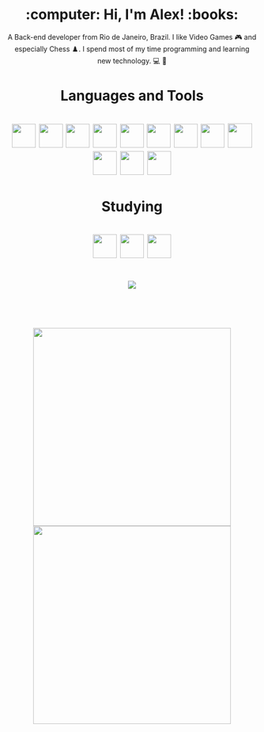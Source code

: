 <h1 align='center'>
  :computer: Hi, I'm Alex! :books:
  </h1>
  
 <p align='center'>
A Back-end developer from Rio de Janeiro, Brazil. I like Video Games 🎮 and especially Chess ♟️. I spend most of my time programming and learning new technology. 💻 🔰
  </p>


<h1 align="center">Languages and Tools</h1>
<h1 align="center">
<img  width="48" src="https://cdn.worldvectorlogo.com/logos/next-js.svg">
<img  width="48" src="https://assets.vercel.com/image/upload/front/favicon/vercel/152x152.png">
<img  width="48" src="https://camo.githubusercontent.com/df61f4b2e2cc40922b5290ed53040485ab7167836872ce1aa88d88462e9816ce/68747470733a2f2f7261696c7761792e6170702f6272616e642f6c6f676f2d6c696768742e706e67">
<img  width="48" src="https://cdn.worldvectorlogo.com/logos/react-2.svg">
<img  width="48" src="https://cdn.worldvectorlogo.com/logos/typescript.svg">
<img  width="48" src="https://cdn.worldvectorlogo.com/logos/logo-javascript.svg">
<img  width="48" src="https://cdn.worldvectorlogo.com/logos/sass-1.svg">
<img  width="48" src="https://bourhaouta.gallerycdn.vsassets.io/extensions/bourhaouta/tailwindshades/0.0.5/1592520164095/Microsoft.VisualStudio.Services.Icons.Default">
<img  width="49" src="https://www.svgrepo.com/show/331488/mongodb.svg">
<img  width="48" src="https://cdn.worldvectorlogo.com/logos/nodejs-icon.svg">
<img width=48 src="https://cdn.worldvectorlogo.com/logos/docker-4.svg">
<img width=48 src="https://cdn.worldvectorlogo.com/logos/visual-studio-code-1.svg">
  
  </h1>
  

<h1 align="center">Studying</h1>
<h1 align="center">
  <img width=48 src="https://cdn.worldvectorlogo.com/logos/cakephp-1.svg">
  <img width=48 src="https://cdn.worldvectorlogo.com/logos/php-1.svg">
  <img width=48 src="https://cdn.worldvectorlogo.com/logos/vue-js-1.svg">
  
</h1>

<h1 align="center">
  <img src="https://camo.githubusercontent.com/5dc6ee33381917e41fc9c4951799268998f11a9b864399bf79a0842e4f9b194d/68747470733a2f2f692e696d6775722e636f6d2f315a76566b44632e676966">
</h1>
     
<p align='center' style="padding-top: 60px;">
   <a href="#"><img src="https://github-readme-stats.vercel.app/api?username=alezzott&show_icons=true&theme=dracula" width="400"></a>
   <a href="3"><img src="https://github-readme-stats.vercel.app/api/top-langs/?username=alezzott&layout=compact&langs_count=5&theme=dracula" width="400"></a>
</p>
     
     
